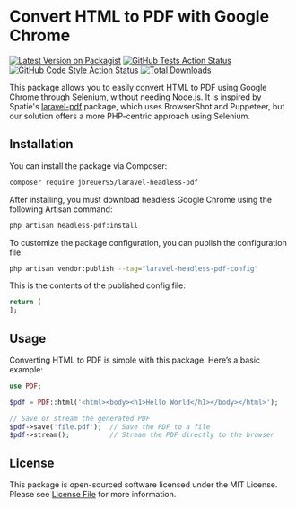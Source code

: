 # Convert HTML to PDF with Google Chrome

[![Latest Version on Packagist](https://img.shields.io/packagist/v/jbreuer95/laravel-headless-pdf.svg?style=flat-square)](https://packagist.org/packages/jbreuer95/laravel-headless-pdf)
[![GitHub Tests Action Status](https://img.shields.io/github/actions/workflow/status/jbreuer95/laravel-headless-pdf/run-tests.yml?branch=master&label=tests&style=flat-square)](https://github.com/jbreuer95/laravel-headless-pdf/actions?query=workflow%3Arun-tests+branch%3Amaster)
[![GitHub Code Style Action Status](https://img.shields.io/github/actions/workflow/status/jbreuer95/laravel-headless-pdf/fix-php-code-style-issues.yml?branch=master&label=code%20style&style=flat-square)](https://github.com/jbreuer95/laravel-headless-pdf/actions?query=workflow%3A"Fix+PHP+code+style+issues"+branch%3Amaster)
[![Total Downloads](https://img.shields.io/packagist/dt/jbreuer95/laravel-headless-pdf.svg?style=flat-square)](https://packagist.org/packages/jbreuer95/laravel-headless-pdf)

This package allows you to easily convert HTML to PDF using Google Chrome through Selenium, without needing Node.js.
It is inspired by Spatie's [laravel-pdf](https://github.com/spatie/laravel-pdf) package,
which uses BrowserShot and Puppeteer, but our solution offers a more PHP-centric approach using Selenium.

## Installation

You can install the package via Composer:

```bash
composer require jbreuer95/laravel-headless-pdf
```

After installing, you must download headless Google Chrome using the following Artisan command:

```bash
php artisan headless-pdf:install
```

To customize the package configuration, you can publish the configuration file:

```bash
php artisan vendor:publish --tag="laravel-headless-pdf-config"
```

This is the contents of the published config file:

```php
return [
];
```

## Usage

Converting HTML to PDF is simple with this package. Here’s a basic example:

```php
use PDF;

$pdf = PDF::html('<html><body><h1>Hello World</h1></body></html>');

// Save or stream the generated PDF
$pdf->save('file.pdf');  // Save the PDF to a file
$pdf->stream();          // Stream the PDF directly to the browser
```

## License

This package is open-sourced software licensed under the MIT License.  
Please see [License File](LICENSE.md) for more information.
